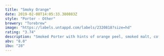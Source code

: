 ```yaml
---
title: "Smoky Orange"
date: 2019-02-08T14:05:33.380883Z
style: "Porter - Other"
brewery: "Torebrew"
image: "https://labels.untappd.com/labels/2320818?size=hd"
rating: "3.74"
description: "Smoked Porter with hints of orange peel, smoked malt, coffee and chocolate. Creamy porter. "
abv: "8.0"
ibu: "28"
---
```

